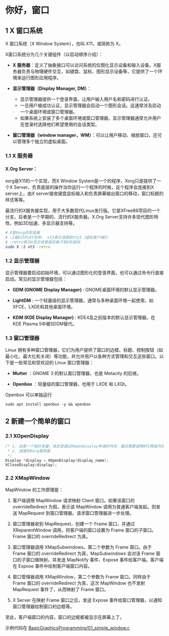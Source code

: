 # 你好，窗口

## 1 X 窗口系统
X 窗口系统（X Window System），也叫 X11，或简称为 X。

X窗口系统分为几个关键组件（以启动顺序介绍）： 

- **X 服务器**：定义了抽象接口可以访问系统的位图化显示设备和输入设备。X服务器负责与物理硬件交互，如键盘、鼠标、图形显示设备等，它提供了一个环境来运行图形应用程序。

- **显示管理器（Display Manager, DM）**：
   - 显示管理器提供一个登录界面，让用户输入用户名和密码进行认证。
   - 一旦用户被成功认证，显示管理器会启动一个图形会话。这通常涉及启动一个桌面环境或窗口管理器。
   - 如果系统上安装了多个桌面环境或窗口管理器，显示管理器通常允许用户在登录时选择他们希望使用的会话类型。

- **窗口管理器（window manager，WM）**：可以让用户移动、缩放窗口，还可以管理多个独立的虚拟桌面。

### 1.1 X 服务器

#### X.Org Server：

xorg是X11的一个实现，而X Window System是一个的程序，Xorg只是提供了一个X Server，负责底层的操作当你运行一个程序的时候，这个程序会连接到X server上，由X server接收键盘鼠标输入和负责屏幕输出窗口的移动，窗口标题的样式等等。

最流行的X服务器实现，用于大多数现代Linux发行版。它是XFree86项目的一个分支，后者是一个早期的、流行的X服务器。X.Org Server支持许多现代图形特性，例如3D加速、多显示器支持等。

```sh
# X是Xorg的软连接
# :2是DISPLAY名称， vt3表示连接到tty3（虚拟客户端3）
# -retro表示X显示背景是灰格子和X形鼠标
sudo X :2 vt3 -retro
```

### 1.2 显示管理器

显示管理器要启动初始环境，可以通过图形化的登录界面，也可以通过命令行直接启动。常见的显示管理器包括：

- **GDM (GNOME Display Manager)** : GNOME桌面环境的默认显示管理器。

- **LightDM** : 一个轻量级的显示管理器，通常与多种桌面环境一起使用，如XFCE、LXDE和其他桌面环境。

- **KDM (KDE Display Manager)** : KDE4及之前版本的默认显示管理器。在KDE Plasma 5中被SDDM替代。

### 1.3 窗口管理器

Linux 拥有多种窗口管理器，它们为用户提供了窗口的边框、标题、控制按钮（如最小化、最大化和关闭）等功能，并允许用户以各种方式管理和交互这些窗口。以下是一些常见和受欢迎的 Linux 窗口管理器：

- **Mutter** ：GNOME 3 的默认窗口管理器，也是 Metacity 的后继。

- **Openbox** ：轻量级的窗口管理器，也用于 LXDE 和 LXQt。

Openbox 可以单独运行

```
sudo apt install openbox -y && openbox
```

## 2 新建一个简单的窗口

### 2.1 XOpenDisplay
```c
/* 1. 这是一个指针变量，肯定是通过XOpenDisplay申请的内存，最后需要调用API释放内存 
 * 2. 连接到Xorg服务器
 */
Display *display = XOpenDisplay(display_name);
XCloseDisplay(display);
```

### 2.2 XMapWindow

MapWindow 的工作原理是：

1. 客户端调用 MapWindow 请求映射 Client 窗口。如果该窗口的 overrideRedirect 为假，表示该 MapWindow 调用为普通客户端发起。则发送 MapRequest 到窗口管理器。请求窗口管理器进一步处理。

2. 窗口管理器收到 MapRequest，创建一个 Frame 窗口，并通过 XReparentWindow 调用，将客户端的窗口设置为 Frame 窗口的子窗口。Frame 窗口的 overrideRedirect 为真。

3. 窗口管理器调用 XMapSubwindows，第二个参数为 Frame 窗口。由于 Frame 窗口的 overrideRedirect 为真，MapSubwindows 会对该 Frame 窗口的子窗口做映射。并发送 MapNotify 事件、Expose 事件给客户端。客户端在 Expose 事件中绘制客户端窗口内容。

4. 窗口管理器调用 XMapWindow，第二个参数为 Frame 窗口。同样由于 Frame 窗口的 overrideRedirect 为真，这次 MapWindow 也不发射 MapRequest 事件了，从而映射了 Frame 窗口。

5. X Server 在映射 Frame 窗口之后，发送 Expose 事件给窗口管理器，以通知窗口管理器绘制窗口的边框等。

至此，客户端窗口的内容，窗口的边框都被显示在屏幕上了。

示例代码在 [BasicGraphicsProgramming/01_simple_window.c](../BasicGraphicsProgramming/01_simple_window.c)
